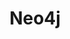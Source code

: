 ---
title: Neo4j
categories:
  - nosql-database
officialPartner:
  name: neo4j
  url: https://neo4j.com
docs:
  - id: java
    url: https://java.testcontainers.org/modules/databases/neo4j/
    maintainer: official
    example: |
      ```java
      var neo4j = new Neo4jContainer<>(DockerImageName.parse("neo4j:4.4"));
      neo4j.start();
      ```
  - id: go
    url: https://golang.testcontainers.org/modules/neo4j/
    maintainer: core
    example: |
      ```go
      neo4jContainer, err := neo4j.RunContainer(ctx,
        testcontainers.WithImage("neo4j:4.4"),
        neo4j.WithAdminPassword("letmein!"),
        neo4j.WithLabsPlugin(neo4j.Apoc),
      )
      ```
  - id: dotnet
    url: https://www.nuget.org/packages/Testcontainers.Neo4j
    maintainer: core
    example: |
      ```csharp
      var neo4jContainer = new Neo4jBuilder()
        .WithImage("neo4j:5.4")
        .Build();
      await neo4jContainer.StartAsync();
      ```
  - id: nodejs
    url: https://node.testcontainers.org/modules/neo4j/
    maintainer: core
    example: |
      ```javascript
      const container = await new Neo4jContainer().start();
      ```
description: |
  Neo4j is a highly scalable open source graph database management system.
---